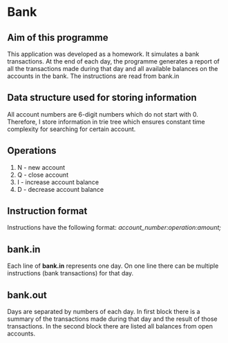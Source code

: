 # Bank

## Aim of this programme
This application was developed as a homework. It simulates a bank transactions. At the end of each day, the programme generates a report of all the transactions made during that day and all available balances on the accounts in the bank. The instructions are read from bank.in

## Data structure used for storing information
All account numbers are 6-digit numbers which do not start with 0. Therefore, I store information in trie tree which ensures constant time complexity for searching for certain account.

## Operations
1. N - new account
2. Q - close account
3. I - increase account balance
4. D - decrease account balance

## Instruction format
Instructions have the following format: *account_number:operation:amount;*

## bank.in
Each line of **bank.in** represents one day. On one line there can be multiple instructions (bank transactions) for that day.

## bank.out
Days are separated by numbers of each day. In first block there is a summary of the transactions made during that day and the result of those transactions. In the second block there are listed all balances from open accounts.
